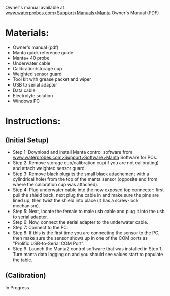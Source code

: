 Owner's manual available at www.waterprobes.com>Support>Manuals>Manta Owner's Manual (PDF)

# Materials:

-   Owner's manual (pdf)
-   Manta quick reference guide
-   Manta+ 40 probe
-   Underwater cable
-   Calibration/storage cup
-   Weighted sensor guard
-   Tool kit with grease packet and wiper
-   USB to serial adapter
-   Data cable
-   Electrolyte solution
-   Windows PC

# Instructions:

## (Initial Setup)

-   Step 1: Download and install Manta control software from www.waterprobes.com>Support>Software>Manta Software for PCs.
-   Step 2: Remove storage cup/calibration cup(if you are not calibrating) and attach weighted sensor guard.
-   Step 3: Remove black plug(its the small black attachement with a cylindrical hole) from the top of the manta sensor 
    (opposite end from where the calibration cup was attached).
-   Step 4: Plug underwater cable into the now exposed top connecter: first pull the shield back, next plug the cable in and make sure
    the pins are lined up, then twist the shield into place (it has a screw-lock mechanism).
-   Step 5: Next, locate the female to male usb cable and plug it into the usb to serial adapter.
-   Step 6: Now, connect the serial adapter to the underwater cable.
-   Step 7: Connect to the PC.
-   Step 8: If this is the first time you are connecting the sensor to the PC, then make sure the sensor shows up in one of the COM ports     as "Prolific USB-to-Serial COM Port".
-   Step 9: Launch the Manta2 control software that was installed in Step 1. Turn manta data logging on and you should see values start to     populate the table.
 
 ## (Calibration)
 In Progress
